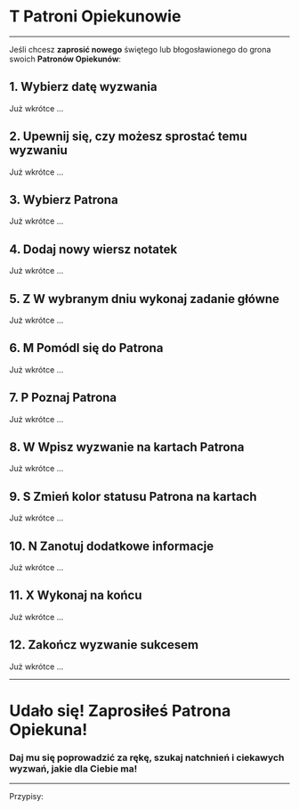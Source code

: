 # <span class="status status-list"><span class="status status-yellow">T</span> Patroni Opiekunowie</span>
---
Jeśli chcesz **zaprosić nowego** świętego lub błogosławionego do grona swoich **Patronów Opiekunów**:
## <span class="step-number">1.</span> Wybierz datę wyzwania
Już wkrótce ...
## <span class="step-number">2.</span> Upewnij się, czy możesz sprostać temu wyzwaniu
Już wkrótce ...
## <span class="step-number">3.</span> Wybierz Patrona
Już wkrótce ...
## <span class="step-number">4.</span> Dodaj nowy wiersz notatek
Już wkrótce ...
## <span class="step-number">5.</span> <span class="step-letter">Z</span> W wybranym dniu wykonaj zadanie główne
Już wkrótce ...
## <span class="step-number">6.</span> <span class="step-letter">M</span> Pomódl się do Patrona
Już wkrótce ...
## <span class="step-number">7.</span> <span class="step-letter">P</span> Poznaj Patrona
Już wkrótce ...
## <span class="step-number">8.</span> <span class="step-letter">W</span> Wpisz wyzwanie na kartach Patrona
Już wkrótce ...
## <span class="step-number">9.</span> <span class="step-letter">S</span> Zmień kolor statusu Patrona na kartach
Już wkrótce ...
## <span class="step-number">10.</span> <span class="step-letter">N</span> Zanotuj dodatkowe informacje
Już wkrótce ...
## <span class="step-number">11.</span> <span class="step-letter">X</span> Wykonaj na końcu
Już wkrótce ...
## <span class="step-number">12.</span> Zakończ wyzwanie sukcesem
Już wkrótce ...

---
# Udało się! Zaprosiłeś **Patrona Opiekuna**!
### Daj mu się poprowadzić za rękę, szukaj natchnień i ciekawych wyzwań, jakie dla Ciebie ma!
---

<span class="hidden-tips">
Przypisy:

</span>
